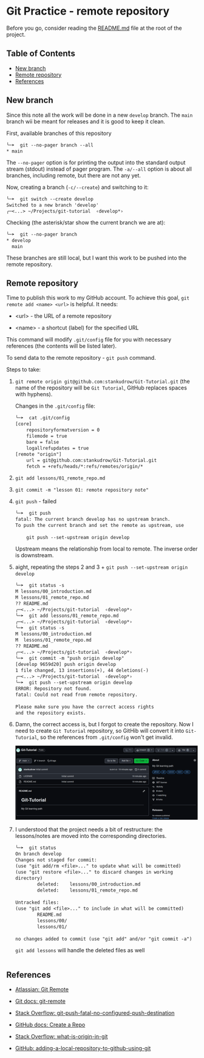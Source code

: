 # Git Practice - remote repository

Before you go, consider reading the [README.md](../../README.md) file at the root of the project.

## Table of Contents

- [New branch](#new-branch)
- [Remote repository](#remote-repository)
- [References](#references)

## New branch

Since this note all the work will be done in a new `develop` branch.
The `main` branch wii be meant for releases and it is good to keep it clean.

First, available branches of this repository

```shell
╰─➤  git --no-pager branch --all
* main
```

The `--no-pager` option is for printing the output into the standard output stream (stdout) instead of pager program.
The `-a/--all` option is about all branches, including remote, but there are not any yet.

Now, creating a branch (`-c/--create`) and switching to it:

```shell
╰─➤  git switch --create develop
Switched to a new branch 'develop'
╭─<...> ~/Projects/git-tutorial  ‹develop*› 
```

Checking (the asterisk/star show the current branch we are at):

```shell
╰─➤  git --no-pager branch
* develop
  main
```

These branches are still local, but I want this work to be pushed into the remote repository.

## Remote repository

Time to publish this work to my GitHub account.
To achieve this goal, `git remote add <name> <url>` is helpful. It needs:

- \<url\> - the URL of a remote repository

- \<name\> - a shortcut (label) for the specified URL

This command will modify `.git/config` file for you with necessary references (the contents will be listed later).

To send data to the remote repository - `git push` command.

Steps to take:

1. `git remote origin git@github.com:stankudrow/Git-Tutorial.git` (the name of the repository will be `Git Tutorial`, GitHub replaces spaces with hyphens).

    Changes in the `.git/config` file:

    ```shell
    ╰─➤  cat .git/config 
    [core]
        repositoryformatversion = 0
        filemode = true
        bare = false
        logallrefupdates = true
    [remote "origin"]
        url = git@github.com:stankudrow/Git-Tutorial.git
        fetch = +refs/heads/*:refs/remotes/origin/*
    ```

2. `git add lessons/01_remote_repo.md`

3. `git commit -m "lesson 01: remote repository note"`

4. `git push` - failed

    ```shell
    ╰─➤  git push
    fatal: The current branch develop has no upstream branch.
    To push the current branch and set the remote as upstream, use

        git push --set-upstream origin develop
    ```

    Upstream means the relationship from local to remote.
    The inverse order is downstream.

5. aight, repeating the steps 2 and 3 + `git push --set-upstream origin develop`

    ```shell
    ╰─➤  git status -s
    M lessons/00_introduction.md
    M lessons/01_remote_repo.md
    ?? README.md
    ╭─<...> ~/Projects/git-tutorial  ‹develop*› 
    ╰─➤  git add lessons/01_remote_repo.md
    ╭─<...> ~/Projects/git-tutorial  ‹develop*› 
    ╰─➤  git status -s
    M lessons/00_introduction.md
    M  lessons/01_remote_repo.md
    ?? README.md
    ╭─<...> ~/Projects/git-tutorial  ‹develop*› 
    ╰─➤  git commit -m "push origin develop"
    [develop 9659d20] push origin develop
    1 file changed, 13 insertions(+), 44 deletions(-)
    ╭─<...> ~/Projects/git-tutorial  ‹develop*› 
    ╰─➤  git push --set-upstream origin develop
    ERROR: Repository not found.
    fatal: Could not read from remote repository.
    
    Please make sure you have the correct access rights
    and the repository exists.
    ```

6. Damn, the correct access is, but I forgot to create the repository. Now I need to create `Git Tutorial` repository, so GitHib will convert it into `Git-Tutorial`, so the references from `.git/config` won't get invalid.

    ![Git tutorial repository on GitHub](./git-tutorial-github-repo.png "GitHub Git Tutorial")

7. I understood that the project needs a bit of restructure: the lessons/notes are moved into the corresponding directories.

    ```shell
    ╰─➤  git status
    On branch develop
    Changes not staged for commit:
    (use "git add/rm <file>..." to update what will be committed)
    (use "git restore <file>..." to discard changes in working directory)
            deleted:    lessons/00_introduction.md
            deleted:    lessons/01_remote_repo.md

    Untracked files:
    (use "git add <file>..." to include in what will be committed)
            README.md
            lessons/00/
            lessons/01/

    no changes added to commit (use "git add" and/or "git commit -a")
    ```

    `git add lessons` will handle the deleted files as well

    ```shell
    ```


## References

- [Atlassian: Git Remote](https://www.atlassian.com/git/tutorials/syncing)

- [Git docs: git-remote](https://git-scm.com/docs/git-remote)

- [Stack Overflow: git-push-fatal-no-configured-push-destination](https://stackoverflow.com/questions/10032964/git-push-fatal-no-configured-push-destination)

- [GitHub docs: Create a Repo](https://docs.github.com/en/get-started/quickstart/create-a-repo)

- [Stack Overflow: what-is-origin-in-git](https://stackoverflow.com/questions/9529497/what-is-origin-in-git)

- [GitHub: adding-a-local-repository-to-github-using-git](https://docs.github.com/en/migrations/importing-source-code/using-the-command-line-to-import-source-code/adding-locally-hosted-code-to-github#adding-a-local-repository-to-github-using-git)
